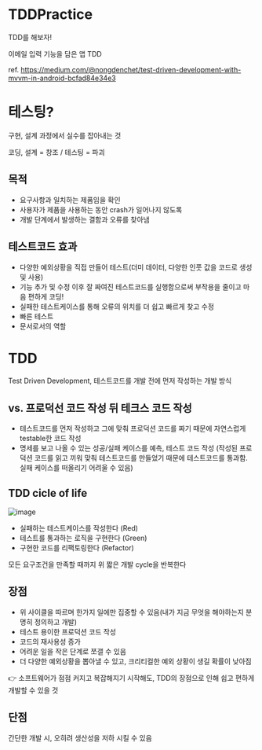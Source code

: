 # TDDPractice
TDD를 해보자!

이메일 입력 기능을 담은 앱 TDD

ref. https://medium.com/@nongdenchet/test-driven-development-with-mvvm-in-android-bcfad84e34e3

# 테스팅?
구현, 설계 과정에서 실수를 잡아내는 것

코딩, 설계 = 창조 / 테스팅 = 파괴
## 목적
- 요구사항과 일치하는 제품임을 확인
- 사용자가 제품을 사용하는 동안 crash가 일어나지 않도록
- 개발 단계에서 발생하는 결함과 오류를 찾아냄
## 테스트코드 효과
- 다양한 예외상황을 직접 만들어 테스트(더미 데이터, 다양한 인풋 값을 코드로 생성 및 사용)
- 기능 추가 및 수정 이후 잘 짜여진 테스트코드를 실행함으로써 부작용을 줄이고 마음 편하게 코딩!
- 실패한 테스트케이스를 통해 오류의 위치를 더 쉽고 빠르게 찾고 수정
- 빠른 테스트
- 문서로서의 역할
# TDD
Test Driven Development, 테스트코드를 개발 전에 먼저 작성하는 개발 방식
## vs. 프로덕선 코드 작성 뒤 테크스 코드 작성
- 테스트코드를 먼저 작성하고 그에 맞춰 프로덕션 코드를 짜기 때문에 자연스럽게 testable한 코드 작성
- 명세를 보고 나올 수 있는 성공/실패 케이스를 예측, 테스트 코드 작성
(작성된 프로덕션 코드를 읽고 끼워 맞춰 테스트코드를 만들었기 때문에 테스트코드를 통과함. 실패 케이스를 떠올리기 어려울 수 있음)
## TDD cicle of life
![image](https://user-images.githubusercontent.com/31833972/116834863-f5dce400-abfa-11eb-8657-72ec02955ae7.png)

- 실패하는 테스트케이스를 작성한다 (Red)
- 테스트를 통과하는 로직을 구현한다 (Green)
- 구현한 코드를 리팩토링한다 (Refactor)

모든 요구조건을 만족할 때까지 위 짧은 개발 cycle을 반복한다
## 장점
- 위 사이클을 따르며 한가지 일에만 집중할 수 있음(내가 지금 무엇을 해야하는지 분명히 정의하고 개발)
- 테스트 용이한 프로덕션 코드 작성
- 코드의 재사용성 증가
- 어려운 일을 작은 단계로 쪼갤 수 있음
- 더 다양한 예외상황을 뽑아낼 수 있고, 크리티컬한 예외 상황이 생길 확률이 낮아짐

👉 소프트웨어가 점점 커지고 복잡해지기 시작해도, TDD의 장점으로 인해 쉽고 편하게 개발할 수 있을 것
## 단점
간단한 개발 시, 오히려 생산성을 저하 시킬 수 있음

